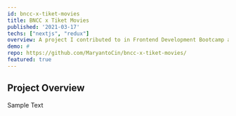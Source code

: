 ```yaml
---
id: bncc-x-tiket-movies
title: BNCC x Tiket Movies
published: '2021-03-17'
techs: ["nextjs", "redux"]
overview: A project I contributed to in Frontend Development Bootcamp at BNCC Academy 2021/2022.
demo: #
repo: https://github.com/MaryantoCin/bncc-x-tiket-movies/
featured: true
---
```


## Project Overview

Sample Text